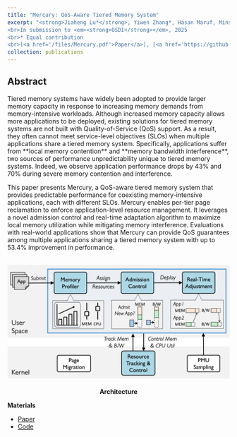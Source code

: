 ```yaml
---
title: "Mercury: QoS-Aware Tiered Memory System"
excerpt: "<strong>Jiaheng Lu*</strong>, Yiwen Zhang*, Hasan Maruf, Minseo Park, Yunxuan Tang, Rita Gupta, Fan Lai, Mosharaf Chowdhury.
<br>In submission to <em><strong>OSDI</strong></em>, 2025
<br>* Equal contribution
<br>[<a href='/files/Mercury.pdf'>Paper</a>], [<a href='https://github.com/SymbioticLab/Mercury'>Code</a>]"
collection: publications
---
```


[//]: # (<b>Jiaheng Lu*</b>, Yiwen Zhang, Hasan Maruf, Minseo Park, Yunxuan Tang, Rita Gupta, Fan Lai, Mosharaf Chowdhury.)

[//]: # (<br>In submission to <em>OSDI</em>, 2025)

[//]: # (<br>* Equal contribution)

[//]: # (<br>[[Paper]&#40;#&#41;], [[Code]&#40;#&#41;])
<h2>Abstract</h2>
Tiered memory systems have widely been adopted to provide larger memory capacity in response to increasing memory demands from memory-intensive workloads.
Although increased memory capacity allows more applications to be deployed, existing solutions for tiered memory systems are not built with Quality-of-Service (QoS) support.
As a result, they often cannot meet service-level objectives (SLOs) when multiple applications share a tiered memory system.
Specifically, applications suffer from **local memory contention** and **memory bandwidth interference**, two sources of performance unpredictability unique to tiered memory systems.
Indeed, we observe application performance drops by 43% and 70% during severe memory contention and interference.

This paper presents Mercury, a QoS-aware tiered memory system that provides predictable performance for coexisting memory-intensive applications, each with different SLOs.
Mercury enables per-tier page reclamation to enforce application-level resource management.
It leverages a novel admission control and real-time adaptation algorithm to maximize local memory utilization while mitigating memory interference.
Evaluations with real-world applications show that Mercury can provide QoS guarantees among multiple applications sharing a tiered memory system with up to 53.4% improvement in performance.

<br>
<img src='/images/mercury_overview.png'>
<p><center><b>Architecture</b></center></p>

**Materials**
<ul>
<li><a href="/files/Mercury.pdf">Paper</a></li>
<li><a href="https://github.com/SymbioticLab/Mercury">Code</a></li>
</ul>

